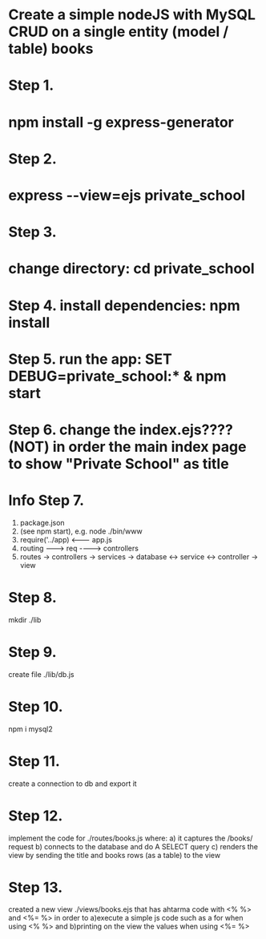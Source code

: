 # Create a simple nodeJS with MySQL CRUD on a single entity (model / table) books

# Step 1.
# npm install -g express-generator

# Step 2.
# express --view=ejs private_school

# Step 3.
# change directory: cd private_school

# Step 4. install dependencies: npm install

# Step 5. run the app: SET DEBUG=private_school:* & npm start

# Step 6. change the index.ejs???? (NOT) in order the main index page to show "Private School" as title

# Info Step 7.
1. package.json
2. (see npm start), e.g. node ./bin/www
3. require('../app) <--- app.js
4. routing ---> req ----> controllers
5. routes -> controllers -> services -> database <-> service <-> controller -> view

# Step 8.
mkdir ./lib

# Step 9.
create file ./lib/db.js

# Step 10.
npm i mysql2

# Step 11.
create a connection to db and export it 

# Step 12. 
implement the code for ./routes/books.js
where:
a) it captures the /books/ request
b) connects to the database and do A SELECT query
c) renders the view by sending the title and books rows (as a table) to the view

# Step 13.
created a new view ./views/books.ejs
that has ahtarma code with <% %> and <%= %> in order to
a)execute a simple js code such as a for when using <% %> and
b)printing on the view the values when using <%= %>